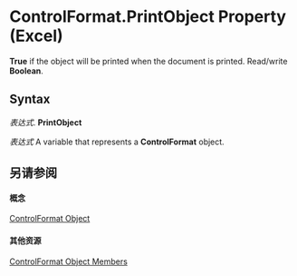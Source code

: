 
# ControlFormat.PrintObject Property (Excel)

 **True** if the object will be printed when the document is printed. Read/write **Boolean**.


## Syntax

 _表达式_. **PrintObject**

 _表达式_ A variable that represents a **ControlFormat** object.


## 另请参阅


#### 概念


[ControlFormat Object](fafc6e6b-641c-2179-0789-d86c2718b3c0.md)
#### 其他资源


[ControlFormat Object Members](http://msdn.microsoft.com/library/a0d77b6f-e948-e12a-f65a-1633dc63efad%28Office.15%29.aspx)